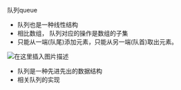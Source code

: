 队列queue

- 队列也是一种线性结构
- 相比数组， 队列对应的操作是数组的子集
- 只能从一端(队尾)添加元素，只能从另一端(队首)取出元素。

![在这里插入图片描述](https://img-blog.csdnimg.cn/849986c36ef84d64b2e8c917269d1963.png?x-oss-process=image/watermark,type_d3F5LXplbmhlaQ,shadow_50,text_Q1NETiBAYXJ0aHVyd2FuZ2dhbmc=,size_12,color_FFFFFF,t_70,g_se,x_16#pic_center)

- 队列是一种先进先出的数据结构
- 相关队列的实现